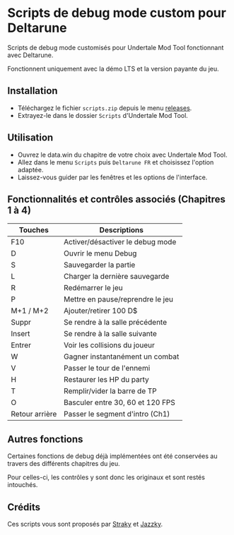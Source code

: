 # Scripts de debug mode custom pour Deltarune

Scripts de debug mode customisés pour Undertale Mod Tool fonctionnant avec Deltarune.

Fonctionnent uniquement avec la démo LTS et la version payante du jeu.

## Installation

- Téléchargez le fichier `scripts.zip` depuis le menu <a href="releases">releases</a>.
- Extrayez-le dans le dossier `Scripts` d'Undertale Mod Tool.

## Utilisation

- Ouvrez le data.win du chapitre de votre choix avec Undertale Mod Tool.
- Allez dans le menu `Scripts` puis `Deltarune FR` et choisissez l'option adaptée.
- Laissez-vous guider par les fenêtres et les options de l'interface.

## Fonctionnalités et contrôles associés (Chapitres 1 à 4)

| Touches        | Descriptions                     |
| -------------- | -------------------------------- |
| F10            | Activer/désactiver le debug mode |
| D              | Ouvrir le menu Debug             |
| S              | Sauvegarder la partie            |
| L              | Charger la dernière sauvegarde   |
| R              | Redémarrer le jeu                |
| P              | Mettre en pause/reprendre le jeu |
| M+1 / M+2      | Ajouter/retirer 100 D$           |
| Suppr          | Se rendre à la salle précédente  |
| Insert         | Se rendre à la salle suivante    |
| Entrer         | Voir les collisions du joueur    |
| W              | Gagner instantanément un combat  |
| V              | Passer le tour de l'ennemi       |
| H              | Restaurer les HP du party        |
| T              | Remplir/vider la barre de TP     |
| O              | Basculer entre 30, 60 et 120 FPS |
| Retour arrière | Passer le segment d'intro (Ch1)  |

## Autres fonctions

Certaines fonctions de debug déjà implémentées ont été conservées au travers des différents chapitres du jeu.

Pour celles-ci, les contrôles y sont donc les originaux et sont restés intouchés.

## Crédits

Ces scripts vous sont proposés par [Straky](https://github.com/Str4ky) et [Jazzky](https://github.com/Jazzky).
